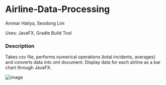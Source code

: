 # Airline-Data-Processing
Ammar Hatiya, Seodong Lim

Uses: JavaFX, Gradle Build Tool

### Description

Takes csv file, performs numerical operations (total incidents, averages) and converts data into xml document.
Display data for each airline as a bar chart through JavaFX.


![image](https://user-images.githubusercontent.com/45467347/168217277-505ead4b-8f6f-4438-8fb4-6f87c12b1fd2.png)




